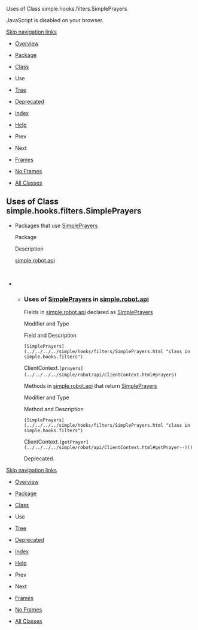 Uses of Class simple.hooks.filters.SimplePrayers   <!-- try { if (location.href.indexOf('is-external=true') == -1) { parent.document.title="Uses of Class simple.hooks.filters.SimplePrayers"; } } catch(err) { } //-->

JavaScript is disabled on your browser.

[Skip navigation links](#skip.navbar.top "Skip navigation links")

*   [Overview](../../../../overview-summary.html)
*   [Package](../package-summary.html)
*   [Class](../../../../simple/hooks/filters/SimplePrayers.html "class in simple.hooks.filters")
*   Use
*   [Tree](../package-tree.html)
*   [Deprecated](../../../../deprecated-list.html)
*   [Index](../../../../index-files/index-1.html)
*   [Help](../../../../help-doc.html)

*   Prev
*   Next

*   [Frames](../../../../index.html?simple/hooks/filters/class-use/SimplePrayers.html)
*   [No Frames](SimplePrayers.html)

*   [All Classes](../../../../allclasses-noframe.html)

<!-- allClassesLink = document.getElementById("allclasses\_navbar\_top"); if(window==top) { allClassesLink.style.display = "block"; } else { allClassesLink.style.display = "none"; } //-->

Uses of Class  
simple.hooks.filters.SimplePrayers
--------------------------------------------------

*   Packages that use [SimplePrayers](../../../../simple/hooks/filters/SimplePrayers.html "class in simple.hooks.filters") 
    
    Package
    
    Description
    
    [simple.robot.api](#simple.robot.api)
    
     
    
*   *   ### Uses of [SimplePrayers](../../../../simple/hooks/filters/SimplePrayers.html "class in simple.hooks.filters") in [simple.robot.api](../../../../simple/robot/api/package-summary.html)
        
        Fields in [simple.robot.api](../../../../simple/robot/api/package-summary.html) declared as [SimplePrayers](../../../../simple/hooks/filters/SimplePrayers.html "class in simple.hooks.filters") 
        
        Modifier and Type
        
        Field and Description
        
        `[SimplePrayers](../../../../simple/hooks/filters/SimplePrayers.html "class in simple.hooks.filters")`
        
        ClientContext.`[prayers](../../../../simple/robot/api/ClientContext.html#prayers)` 
        
        Methods in [simple.robot.api](../../../../simple/robot/api/package-summary.html) that return [SimplePrayers](../../../../simple/hooks/filters/SimplePrayers.html "class in simple.hooks.filters") 
        
        Modifier and Type
        
        Method and Description
        
        `[SimplePrayers](../../../../simple/hooks/filters/SimplePrayers.html "class in simple.hooks.filters")`
        
        ClientContext.`[getPrayer](../../../../simple/robot/api/ClientContext.html#getPrayer--)()`
        
        Deprecated. 
        

[Skip navigation links](#skip.navbar.bottom "Skip navigation links")

*   [Overview](../../../../overview-summary.html)
*   [Package](../package-summary.html)
*   [Class](../../../../simple/hooks/filters/SimplePrayers.html "class in simple.hooks.filters")
*   Use
*   [Tree](../package-tree.html)
*   [Deprecated](../../../../deprecated-list.html)
*   [Index](../../../../index-files/index-1.html)
*   [Help](../../../../help-doc.html)

*   Prev
*   Next

*   [Frames](../../../../index.html?simple/hooks/filters/class-use/SimplePrayers.html)
*   [No Frames](SimplePrayers.html)

*   [All Classes](../../../../allclasses-noframe.html)

<!-- allClassesLink = document.getElementById("allclasses\_navbar\_bottom"); if(window==top) { allClassesLink.style.display = "block"; } else { allClassesLink.style.display = "none"; } //-->
